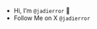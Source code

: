 - Hi, I’m ```@jadierror``` 👋 
- Follow Me on X ```@jadierror```

<!---
jadierror/jadierror is a ✨ special ✨ repository because its `README.md` (this file) appears on your GitHub profile.
You can click the Preview link to take a look at your changes.
--->
